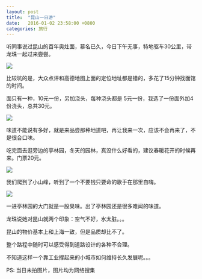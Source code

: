 ```yaml
---
layout: post
title:  "昆山一日游"
date:   2016-01-02 23:58:00 +0800
categories: 旅行
---
```


听同事说过昆山的百年奥灶面，慕名已久，今日下午无事，特地驱车30公里，带龙珠一起过来尝尝。

![](http://qcloud.dpfile.com/pc/h3vC1LyFykgcPETf1G_saJ3GNSrTDS9Vmn-yXHkzSxSNJJyLrOQU-SMeLn0eUv76TYGVDmosZWTLal1WbWRW3A.jpg)

比较坑的是，大众点评和高德地图上面的定位地址都是错的，多花了15分钟找面馆的时间。

面只有一种，10元一份，另加浇头，每种浇头都是 5元一份，我选了一份面外加4份浇头，总共30元。

![](http://qcloud.dpfile.com/pc/TaNYp3puJATsca16-15-iZib0pAmL3f-1F9EVfRBJ6BjRCRX_cVL81Spz4gYtEprTYGVDmosZWTLal1WbWRW3A.jpg)

味道不能说有多好，就是来品尝那种地道吧，再让我来一次，应该不会再来了，不是很合口味。

吃完面去逛旁边的亭林园，冬天的园林，真没什么好看的，建议春暖花开的时候再来。门票20元。

![](http://www.tianzhilou.com/yxg/zhyl/img/attachement/jpg/site22/20120612/6c626dcffa091140edc602.jpg)

我们爬到了小山峰，听到了一个不要钱只要命的歌手在那里自嗨。

![](http://a.ksbbs.com/Mon_1510/113_113941_82d27cef15a4a60.jpg?203)

一进亭林园的大门就是一股臭味。出了亭林园还是很多难闻的味道。

龙珠说她对昆山就两个印象：空气不好，水太脏。。。

昆山的物价基本上和上海一致，但是品质却比不了。

整个路程中随时可以感受得到道路设计的各种不合理。

不知道这样一个靠工业撑起来的小城市如何维持长久发展呢。。。

PS: 当日未拍图片，图片均为网络搜集